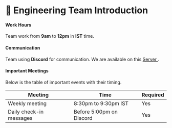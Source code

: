 # 🚧 Engineering Team Introduction

#### Work Hours

Team work from **9am** to **12pm** in **IST** time.

#### Communication

Team using **Discord** for communication. We are available on this [Server ](https://discord.com/channels/1127166325228314747/1127166325723254804).

#### Important Meetings

Below is the table of important events with their timing.

| Meeting                 | Time                     | Required |
| ----------------------- | ------------------------ | -------- |
| Weekly meeting          | 8:30pm to 9:30pm IST     | Yes      |
| Daily check-in messages | Before 5:00pm on Discord | Yes      |
